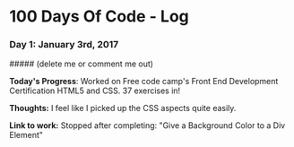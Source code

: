 # 100 Days Of Code - Log

### Day 1: January 3rd, 2017 
<!--->##### (delete me or comment me out)</!-->

**Today's Progress**: Worked on Free code camp's Front End Development Certification HTML5 and CSS. 37 exercises in! 


**Thoughts:** I feel like I picked up the CSS aspects quite easily. 

**Link to work:** Stopped after completing: "Give a Background Color to a Div Element"

